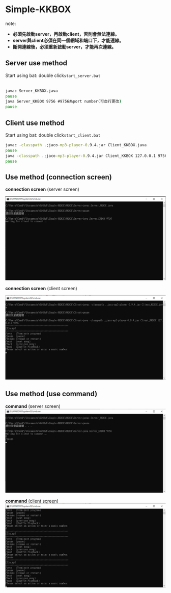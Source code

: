 # Simple-KKBOX

note:

* **必須先啟動server，再啟動client，否則會無法連線。**
* **server與client必須在同一個網域和端口下，才能連線。**
* **斷開連線後，必須重新啟動server，才能再次連線。**

## Server use method

Start using bat: double click`start_server.bat`

```bat

javac Server_KKBOX.java
pause
java Server_KKBOX 9756 #9756為port number(可自行更改)
pause

```

## Client use method

Start using bat: double click`start_client.bat`

```bat
javac -classpath .;jaco-mp3-player-0.9.4.jar Client_KKBOX.java
pause
java -classpath .;jaco-mp3-player-0.9.4.jar Client_KKBOX 127.0.0.1 9756 #127.0.0.1為server ip(使用不同電腦連線時，可用ipconfig查詢並修改)，9756為port number(可自行更改)
pause
```

## Use method (connection screen)

**connection screen** (server screen)

<img alt="Server_Waiting_for_connection_screen" src="image\Server_Waiting_for_connection_screen.png">

**connection screen** (client screen)

<img alt="Client_Waiting_for_connection_screen" src="image\Client_Waiting_for_connection_screen.png">

## Use method (use command)

**command** (server screen)
<img alt="Server_command" src="image\Server_command.png">

**command** (client screen)
<img alt="Client_command" src="image\Client_command.png">
